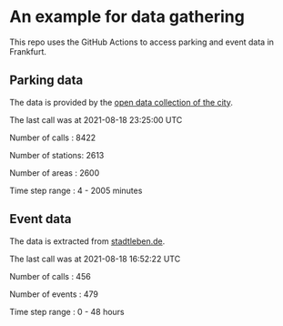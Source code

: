 # An example for data gathering

This repo uses the GitHub Actions to access parking and event data in Frankfurt.

## Parking data
The data is provided by the [open data collection of the city](https://www.offenedaten.frankfurt.de/).

The last call was at 2021-08-18 23:25:00 UTC

Number of calls   : 8422

Number of stations: 2613

Number of areas   : 2600

Time step range   :    4 - 2005 minutes


## Event data
The data is extracted from [stadtleben.de](https://stadtleben.de/frankfurt/).

The last call was at 2021-08-18 16:52:22 UTC

Number of calls   : 456

Number of events  : 479

Time step range   :   0 -  48 hours

